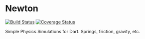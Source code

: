 # Newton
[![Build Status](https://travis-ci.org/domokit/newton.svg?branch=master)](https://travis-ci.org/domokit/newton)
[![Coverage Status](https://coveralls.io/repos/domokit/newton/badge.svg?branch=master)](https://coveralls.io/r/domokit/newton?branch=master)

Simple Physics Simulations for Dart. Springs, friction, gravity, etc.
